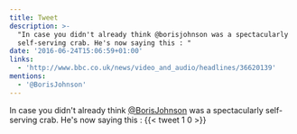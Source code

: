 ```yaml
---
title: Tweet
description: >-
  "In case you didn't already think @borisjohnson was a spectacularly
  self-serving crab. He's now saying this : "
date: '2016-06-24T15:06:59+01:00'
links:
  - 'http://www.bbc.co.uk/news/video_and_audio/headlines/36620139'
mentions:
  - '@BorisJohnson'
---
```

In case you didn't already think [@BorisJohnson](https://twitter.com/@BorisJohnson) was a spectacularly self-serving crab. He's now saying this : 
      {{< tweet 1 0 >}}
    
